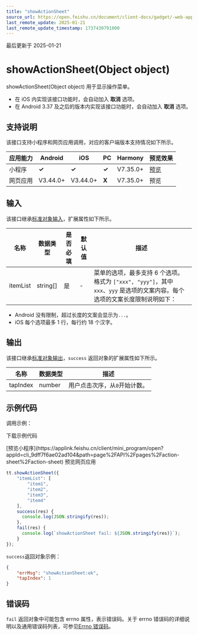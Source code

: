 ```yaml
---
title: "showActionSheet"
source_url: https://open.feishu.cn/document/client-docs/gadget/-web-app-api/interface/interaction-feedback/showactionsheet
last_remote_update: 2025-01-21
last_remote_update_timestamp: 1737430791000
---
```

最后更新于 2025-01-21

# showActionSheet(Object object)

showActionSheet(Object object) 用于显示操作菜单。
- 在 iOS 内实现该接口功能时，会自动加入 **取消** 选项。
- 在 Android 3.37 及之后的版本内实现该接口功能时，会自动加入 **取消** 选项。

## 支持说明

该接口支持小程序和网页应用调用，对应的客户端版本支持情况如下所示。

应用能力 | Android | iOS | PC | Harmony | 预览效果
--- | --- | --- | --- | --- | ---
小程序 | **✓** | **✓** | **✓** | V7.35.0+ | [预览](https://applink.feishu.cn/client/mini_program/open?appId=cli_9dff7f6ae02ad104&path=page%2FAPI%2Fpages%2Faction-sheet%2Faction-sheet)
网页应用 | V3.44.0+ | V3.44.0+ | **X** | V7.35.0+ | 预览

## 输入

该接口继承[标准对象输入](https://open.feishu.cn/document/uYjL24iN/ukzNy4SO3IjL5cjM)，扩展属性如下所示。

名称 | 数据类型 | 是否必填 | 默认值 | 描述
--- | --- | --- | --- | ---
itemList | string[] | 是 | \- | 菜单的选项，最多支持 6 个选项。格式为 `["xxx", "yyy"]`，其中 `xxx`、`yyy` 是选项的文案内容。每个选项的文案长度限制说明如下：  
- Android 没有限制，超过长度的文案会显示为`...`。  
- iOS 每个选项最多 1 行，每行约 18 个汉字。

## 输出

该接口继承[标准对象输出](https://open.feishu.cn/document/uYjL24iN/ukzNy4SO3IjL5cjM#8c92acb8)，`success` 返回对象的扩展属性如下所示。

名称 | 数据类型 | 描述
--- | --- | ---
tapIndex | number | 用户点击次序，从`0`开始计数。

## 示例代码

调用示例：

<md-download-code href="https://open.feishu.cn/document/uYjL24iN/uYDM04iNwQjL2ADN" mobileDisplay="none">下载示例代码</md-download-code>

<div style="display: flex">
          [预览小程序](https://applink.feishu.cn/client/mini_program/open?appId=cli_9dff7f6ae02ad104&path=page%2FAPI%2Fpages%2Faction-sheet%2Faction-sheet)
          预览网页应用

</div> 

```js
tt.showActionSheet({
    "itemList": [
        "item1",
        "item2",
        "item3",
        "item4"
    ],
    success(res) {
      console.log(JSON.stringify(res));
    },
    fail(res) {
      console.log(`showActionSheet fail: ${JSON.stringify(res)}`);
    }
});
```

`success`返回对象示例：

```json
{
    "errMsg": "showActionSheet:ok",
    "tapIndex": 1
}
``` 

## 错误码

`fail` 返回对象中可能包含 errno 属性，表示错误码。关于 errno 错误码的详细说明以及通用错误码列表，可参见[Errno 错误码](https://open.feishu.cn/document/uYjL24iN/uAjMuAjMuAjM/errno)。
